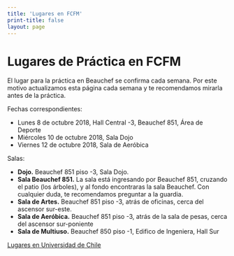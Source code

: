 ```yaml
---
title: 'Lugares en FCFM'
print-title: false
layout: page
---
```


# Lugares de Práctica en FCFM

El lugar para la práctica en Beauchef se confirma cada semana. Por este motivo actualizamos esta página cada semana y te recomendamos mirarla antes de la práctica.

Fechas correspondientes:

- Lunes 8 de octubre 2018, Hall Central -3, Beauchef 851, Área de Deporte
- Miércoles 10 de octubre 2018, Sala Dojo
- Viernes 12 de octubre 2018, Sala de Aeróbica

Salas:
- **Dojo.** Beauchef 851 piso -3, Sala Dojo.
- **Sala Beauchef 851.** La sala está ingresando por Beauchef 851, cruzando el patio (los árboles), y al fondo encontraras la sala Beauchef. Con cualquier duda, te recomendamos preguntar a la guardia.
- **Sala de Artes.** Beauchef 851 piso -3, atrás de oficinas, cerca del ascensor sur-este.
- **Sala de Aeróbica.** Beauchef 851 piso -3, atrás de la sala de pesas, cerca del ascensor sur-poniente
- **Sala de Multiuso.** Beauchef 850 piso -1, Edifico de Ingeniera, Hall Sur

<p class="text-center">
<a class="btn btn-primary btn-lg" href="{{ site.url }}/lugares.html" role="button">Lugares en Universidad de Chile</a>
</p>
